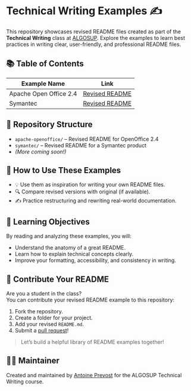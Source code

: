# Technical Writing Examples ✍️

This repository showcases revised README files created as part of the **Technical Writing** class at [ALGOSUP](https://algosup.com). Explore the examples to learn best practices in writing clear, user-friendly, and professional README files.

## 📚 Table of Contents

| Example Name           | Link                                                                                                                |
| ---------------------- | ------------------------------------------------------------------------------------------------------------------- |
| Apache Open Office 2.4 | [Revised README](https://github.com/TechXplorerFR/technical-writing-examples/blob/main/apache-openoffice/README.md) |
| Symantec               | [Revised README](https://github.com/TechXplorerFR/technical-writing-examples/blob/main/symantec/README.md)          |

## 📁 Repository Structure

- `apache-openoffice/` – Revised README for OpenOffice 2.4  
- `symantec/` – Revised README for a Symantec product  
- *(More coming soon!)*

## 🧭 How to Use These Examples

- 💡 Use them as inspiration for writing your own README files.
- 🔍 Compare revised versions with original (if available).
- ✍️ Practice restructuring and rewriting real-world documentation.

## 🎯 Learning Objectives

By reading and analyzing these examples, you will:

- Understand the anatomy of a great README.
- Learn how to explain technical concepts clearly.
- Improve your formatting, accessibility, and consistency in writing.

## 🙌 Contribute Your README

Are you a student in the class?  
You can contribute your revised README example to this repository:

1. Fork the repository.
2. Create a folder for your project.
3. Add your revised `README.md`.
4. Submit a [pull request](https://github.com/TechXplorerFR/technical-writing-examples/pulls)!

> Let’s build a helpful library of README examples together!

## 🧑‍🏫 Maintainer

Created and maintained by [Antoine Prevost](https://github.com/TechXplorerFR) for the ALGOSUP Technical Writing course.
